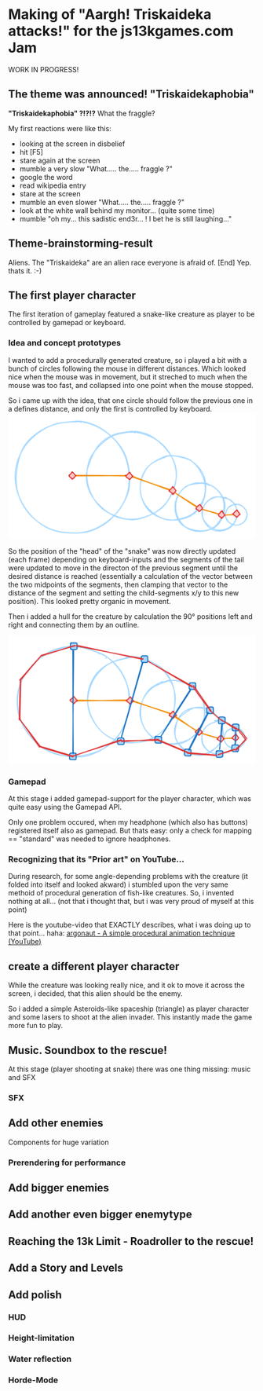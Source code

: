 # Making of "Aargh! Triskaideka attacks!" for the js13kgames.com Jam
WORK IN PROGRESS!
## The theme was announced! "Triskaidekaphobia"

**"Triskaidekaphobia" ?!?!?** What the fraggle?

My first reactions were like this:

* looking at the screen in disbelief
* hit [F5]
* stare again at the screen
* mumble a very slow "What..... the..... fraggle ?"
* google the word
* read wikipedia entry
* stare at the screen
* mumble an even slower "What..... the..... fraggle ?"
* look at the white wall behind my monitor... (quite some time)
* mumble "oh my... this sadistic end3r... ! I bet he is still laughing..."

## Theme-brainstorming-result

Aliens. The "Triskaideka" are an alien race everyone is afraid of. [End]
Yep. thats it. :-)

## The first player character
The first iteration of gameplay featured a snake-like creature as player to be controlled by gamepad or keyboard.

### Idea and concept prototypes
I wanted to add a procedurally generated creature, so i played a bit with a bunch of circles following the mouse in different distances. Which looked nice when the mouse was in movement, but it streched to much when the mouse was too fast, and collapsed into one point when the mouse stopped.

So i came up with the idea, that one circle should follow the previous one in a defines distance, and only the first is controlled by keyboard.
![basic snake with circles](img/snake_01.png)

So the position of the "head" of the "snake" was now directly updated (each frame) depending on keyboard-inputs and the segments of the tail were updated to move in the directon of the previous segment until the desired distance is reached (essentially a calculation of the vector between the two midpoints of the segments, then clamping that vector to the distance of the segment and setting the child-segments x/y to this new position). This looked pretty organic in movement.

Then i added a hull for the creature by calculation the 90° positions left and right and connecting them by an outline.

![outlined snake](img/snake_02.png)


### Gamepad

At this stage i added gamepad-support for the player character, which was quite easy using the Gamepad API.

Only one problem occured, when my headphone (which also has buttons) registered itself also as gamepad. But thats easy: only a check for mapping == "standard" was needed to ignore headphones.

### Recognizing that its "Prior art" on YouTube...
During research, for some angle-depending problems with the creature (it folded into itself and looked akward) i stumbled upon the very same methoid of procedural generation of fish-like creatures. So, i invented nothing at all... (not that i thought that, but i was very proud of myself at this point)

Here is the youtube-video that EXACTLY describes, what i was doing up to that point... haha: <a href="https://www.youtube.com/watch?v=qlfh_rv6khY" target="_blank">argonaut - A simple procedural animation technique (YouTube)</a>

## create a different player character
While the creature was looking really nice, and it ok to move it across the screen, i decided, that this alien should be the enemy. 

So i added a simple Asteroids-like spaceship (triangle) as player character and some lasers to shoot at the alien invader. This instantly made the game more fun to play. 

## Music. Soundbox to the rescue!

At this stage (player shooting at snake) there was one thing missing: music and SFX

### SFX

## Add other enemies
Components for huge variation

### Prerendering for performance


## Add bigger enemies

## Add another even bigger enemytype

## Reaching the 13k Limit - Roadroller to the rescue!

## Add a Story and Levels

## Add polish

### HUD

### Height-limitation

### Water reflection

### Horde-Mode
